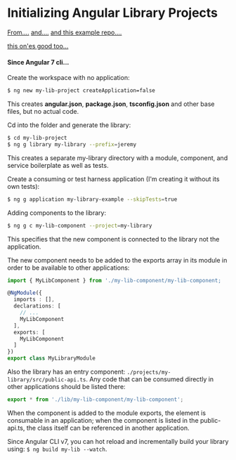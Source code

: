 # Initializing Angular Library Projects

[From....](https://blog.angularindepth.com/creating-a-library-in-angular-6-87799552e7e5)  [and....](https://blog.angularindepth.com/angular-workspace-no-application-for-you-4b451afcc2ba)
[and this example repo....](https://github.com/t-palmer/example-ng6-lib/tree/master/src/app)

[this on'es good too...](http://willtaylor.blog/complete-guide-to-angular-libraries/)

#### Since Angular 7 cli...

Create the workspace with no application:
```bash
$ ng new my-lib-project createApplication=false
```

This creates __angular.json__, __package.json__, __tsconfig.json__ and other base files, but no actual code.

Cd into the folder and generate the library:
```bash
$ cd my-lib-project
$ ng g library my-library --prefix=jeremy
```

This creates a separate my-library directory with a module, component, and service boilerplate as well as tests.

Create a consuming or test harness application (I'm creating it without its own tests):
```bash
$ ng g application my-library-example --skipTests=true
```

Adding components to the library:
```bash
$ ng g c my-lib-component --project=my-library
```
This specifies that the new component is connected to the library not the application.

The new component needs to be added to the exports array in its module in order to be available to other applications:
```typescript
import { MyLibComponent } from './my-lib-component/my-lib-component;

@NgModule({
  imports : [],
  declarations: [
    // ...
    MyLibComponent
  ],
  exports: [
    MyLibComponent
  ]
})
export class MyLibraryModule
```

Also the library has an entry component: `./projects/my-library/src/public-api.ts`. Any code that can be consumed directly in other applications should be listed there:
```typescript
export * from './lib/my-lib-component/my-lib-component';
```

When the component is added to the module exports, the element is consumable in an application; when the component is listed in the public-api.ts, the class itself can be referenced in another application.

Since Angular CLI v7, you can hot reload and incrementally build your library using: `$ ng build my-lib --watch`.
